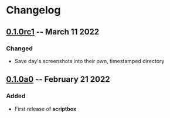 # Changelog

## [0.1.0rc1](https://github.com/nikkelarsson/scriptbox/releases/v0.1.0rc1) -- March 11 2022
### Changed
- Save day's screenshots into their own, timestamped directory

## [0.1.0a0](https://github.com/nikkelarsson/scriptbox/releases/v0.1.0a0) -- February 21 2022
### Added
- First release of **scriptbox**
